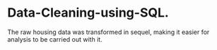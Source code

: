 # Data-Cleaning-using-SQL.
The raw housing data was transformed in sequel, making it easier for analysis to be carried out with it.
